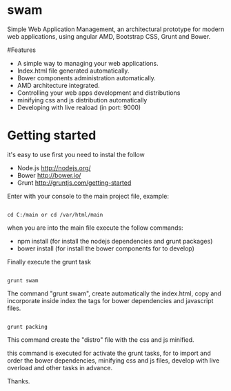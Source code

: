 # swam
Simple Web Application Management, an architectural prototype for modern web applications, using angular AMD, Bootstrap CSS, Grunt and Bower.

#Features

- A simple way to managing your web applications.
- Index.html file generated automatically.
- Bower components administration automatically.
- AMD architecture integrated. 
- Controlling your web apps development and distributions
- minifying css and js distribution automatically
- Developing with live reaload (in port: 9000)
 
# Getting started

it's easy to use first you need to instal the follow

- Node.js http://nodejs.org/
- Bower http://bower.io/
- Grunt http://gruntjs.com/getting-started

Enter with your console to the main project file, example:

<code>
cd C:/main or cd /var/html/main
</code>


when you are into the main file execute the follow commands:

- npm install (for install the nodejs dependencies and grunt packages)
- bower install (for install the bower components for to develop)

Finally execute the grunt task

<code>
grunt swam
</code>

The command "grunt swam", create automatically the index.html, copy and incorporate inside index the tags for bower dependencies and javascript files.

<code>
grunt packing
</code>

This command create the "distro" file with the css and js minified.


this command is executed for activate the grunt tasks, for to import and order the bower dependencies, minifying css and js files, develop with live overload and other tasks in advance.

Thanks.




